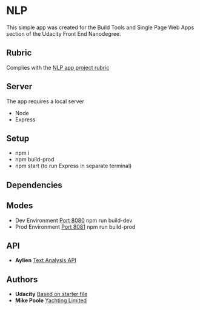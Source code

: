 # NLP
This simple app was created for the Build Tools and Single Page Web Apps section of the Udacity Front End Nanodegree.

## Rubric
Complies with the [NLP app project rubric](https://review.udacity.com/#!/rubrics/2668/view)

## Server
The app requires a local server
* Node
* Express

## Setup
* npm i
* npm build-prod
* npm start (to run Express in separate terminal)

## Dependencies


## Modes
* Dev Environment [Port 8080](http://localhost:8080/) npm run build-dev
* Prod Environment [Port 8081](http://localhost:8081/) npm run build-prod

## API
* **Aylien** [Text Analysis API](https://developer.aylien.com/)

## Authors
* **Udacity** [Based on starter file](https://github.com/udacity/fend/tree/refresh-2019/projects/evaluate-news-nlp)
* **Mike Poole** [Yachting Limited](https://www.yachting.org/)
